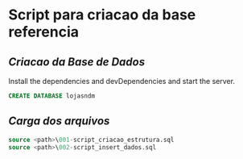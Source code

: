 # Script para criacao da base referencia

## _Criacao da Base de Dados_

Install the dependencies and devDependencies and start the server.

```sql
CREATE DATABASE lojasndm
```

## _Carga dos arquivos_
```sql
source <path>\001-script_criacao_estrutura.sql
source <path>\002-script_insert_dados.sql
```
